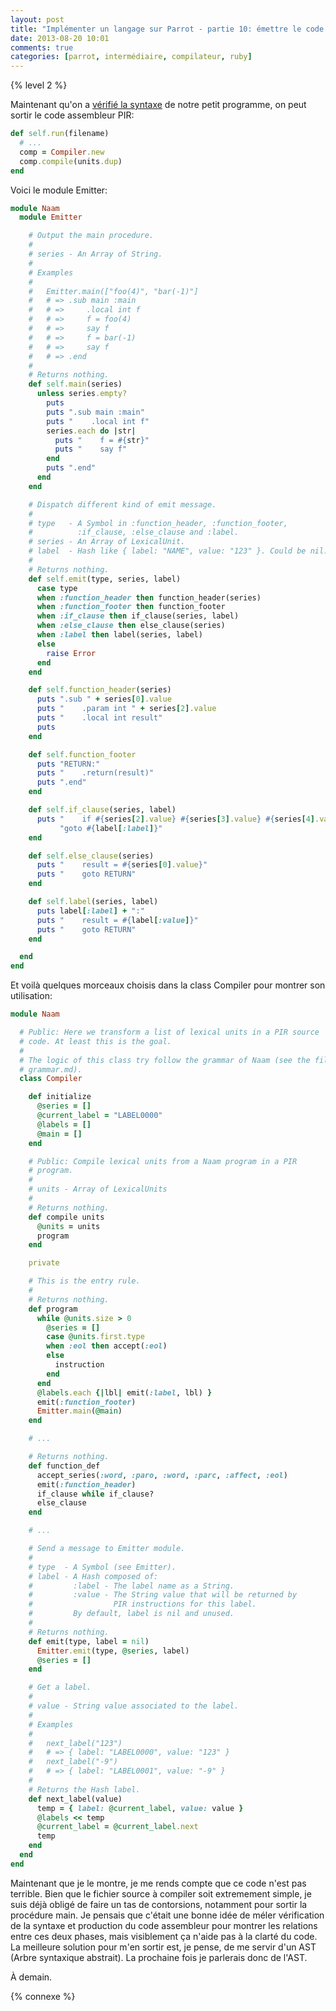 ```yaml
---
layout: post
title: "Implémenter un langage sur Parrot - partie 10: émettre le code assembleur"
date: 2013-08-20 10:01
comments: true
categories: [parrot, intermédiaire, compilateur, ruby]
---
```


{% level 2 %}

Maintenant qu'on a 
[vérifié la syntaxe](http://lkdjiin.github.io/blog/2013/08/18/implementer-un-langage-sur-parrot-partie-9-la-syntaxe/)
de notre petit programme, on peut sortir le code assembleur PIR:

``` ruby lib/naam/main.rb
def self.run(filename)
  # ...
  comp = Compiler.new
  comp.compile(units.dup)
end
```

<!-- more -->

Voici le module Emitter:

``` ruby lib/naam/emitter.rb
module Naam
  module Emitter

    # Output the main procedure.
    #
    # series - An Array of String.
    #
    # Examples
    #
    #   Emitter.main(["foo(4)", "bar(-1)"]
    #   # => .sub main :main
    #   # =>     .local int f
    #   # =>     f = foo(4)
    #   # =>     say f
    #   # =>     f = bar(-1)
    #   # =>     say f
    #   # => .end
    #
    # Returns nothing.
    def self.main(series)
      unless series.empty?
        puts
        puts ".sub main :main"
        puts "    .local int f"
        series.each do |str|
          puts "    f = #{str}"
          puts "    say f"
        end
        puts ".end"
      end
    end

    # Dispatch different kind of emit message.
    #
    # type   - A Symbol in :function_header, :function_footer,
    #          :if_clause, :else_clause and :label.
    # series - An Array of LexicalUnit.
    # label  - Hash like { label: "NAME", value: "123" }. Could be nil.
    #
    # Returns nothing.
    def self.emit(type, series, label)
      case type
      when :function_header then function_header(series)
      when :function_footer then function_footer
      when :if_clause then if_clause(series, label)
      when :else_clause then else_clause(series)
      when :label then label(series, label)
      else
        raise Error
      end
    end

    def self.function_header(series)
      puts ".sub " + series[0].value
      puts "    .param int " + series[2].value
      puts "    .local int result"
      puts
    end

    def self.function_footer
      puts "RETURN:"
      puts "    .return(result)"
      puts ".end"
    end

    def self.if_clause(series, label)
      puts "    if #{series[2].value} #{series[3].value} #{series[4].value} " +
           "goto #{label[:label]}"
    end

    def self.else_clause(series)
      puts "    result = #{series[0].value}"
      puts "    goto RETURN"
    end

    def self.label(series, label)
      puts label[:label] + ":"
      puts "    result = #{label[:value]}"
      puts "    goto RETURN"
    end

  end
end
```

Et voilà quelques morceaux choisis dans la class Compiler pour montrer
son utilisation:

``` ruby lib/naam/compiler.rb
module Naam

  # Public: Here we transform a list of lexical units in a PIR source
  # code. At least this is the goal.
  #
  # The logic of this class try follow the grammar of Naam (see the file
  # grammar.md).
  class Compiler

    def initialize
      @series = []
      @current_label = "LABEL0000"
      @labels = []
      @main = []
    end

    # Public: Compile lexical units from a Naam program in a PIR
    # program.
    #
    # units - Array of LexicalUnits
    #
    # Returns nothing.
    def compile units
      @units = units
      program
    end

    private

    # This is the entry rule.
    #
    # Returns nothing.
    def program
      while @units.size > 0
        @series = []
        case @units.first.type
        when :eol then accept(:eol)
        else
          instruction
        end
      end
      @labels.each {|lbl| emit(:label, lbl) }
      emit(:function_footer)
      Emitter.main(@main)
    end

    # ...

    # Returns nothing.
    def function_def
      accept_series(:word, :paro, :word, :parc, :affect, :eol)
      emit(:function_header)
      if_clause while if_clause?
      else_clause
    end

    # ...

    # Send a message to Emitter module.
    #
    # type  - A Symbol (see Emitter).
    # label - A Hash composed of:
    #         :label - The label name as a String.
    #         :value - The String value that will be returned by
    #                  PIR instructions for this label.
    #         By default, label is nil and unused.
    #
    # Returns nothing.
    def emit(type, label = nil)
      Emitter.emit(type, @series, label)
      @series = []
    end

    # Get a label.
    #
    # value - String value associated to the label.
    #
    # Examples
    #
    #   next_label("123")
    #   # => { label: "LABEL0000", value: "123" }
    #   next_label("-9")
    #   # => { label: "LABEL0001", value: "-9" }
    #
    # Returns the Hash label.
    def next_label(value)
      temp = { label: @current_label, value: value }
      @labels << temp
      @current_label = @current_label.next
      temp
    end
  end
end
```

Maintenant que je le montre, je me rends compte que ce code n'est pas
terrible. Bien que le fichier source à compiler soit extremement simple,
je suis déjà obligé de faire un tas de contorsions, notamment pour sortir
la procédure main. Je pensais que c'était une bonne idée de méler
vérification de la syntaxe et production du code assembleur pour montrer
les relations entre ces deux phases, mais visiblement ça n'aide pas
à la clarté du code. La meilleure solution pour m'en sortir est, je pense,
de me servir d'un AST (Arbre syntaxique abstrait). La prochaine fois je
parlerais donc de l'AST.

À demain.

{% connexe %}

